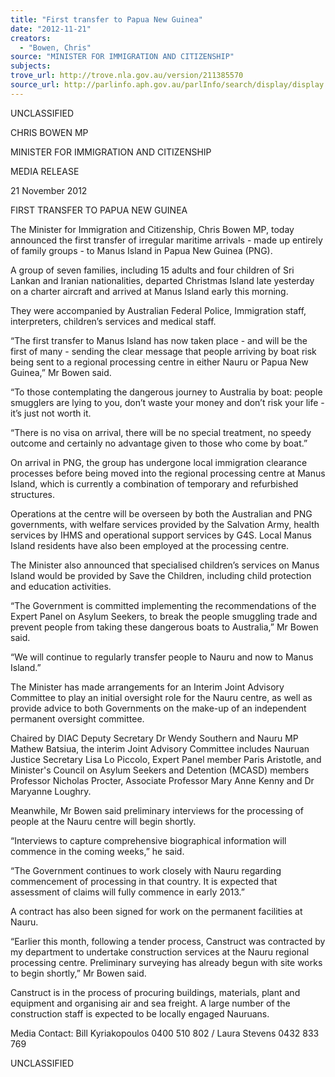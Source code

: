 ```yaml
---
title: "First transfer to Papua New Guinea"
date: "2012-11-21"
creators:
  - "Bowen, Chris"
source: "MINISTER FOR IMMIGRATION AND CITIZENSHIP"
subjects:
trove_url: http://trove.nla.gov.au/version/211385570
source_url: http://parlinfo.aph.gov.au/parlInfo/search/display/display.w3p;query=Id%3A%22media/pressrel/2060960%22
---
```


 

 UNCLASSIFIED 

 

 

 CHRIS BOWEN MP 

 MINISTER FOR IMMIGRATION AND CITIZENSHIP   

 MEDIA RELEASE 

 

 21 November 2012 

 

 FIRST TRANSFER TO PAPUA NEW GUINEA   

 The Minister for Immigration and Citizenship, Chris Bowen MP, today announced the  first transfer of irregular maritime arrivals - made up entirely of family groups - to  Manus Island in Papua New Guinea (PNG).   

 A group of seven families, including 15 adults and four children of Sri Lankan and  Iranian nationalities, departed Christmas Island late yesterday on a charter aircraft  and arrived at Manus Island early this morning.   

 They were accompanied by Australian Federal Police, Immigration staff, interpreters,  children’s services and medical staff.   

 “The first transfer to Manus Island has now taken place - and will be the first of  many - sending the clear message that people arriving by boat risk being sent to a  regional processing centre in either Nauru or Papua New Guinea,” Mr Bowen said.   

 “To those contemplating the dangerous journey to Australia by boat: people  smugglers are lying to you, don’t waste your money and don’t risk your life - it’s just  not worth it.   

 “There is no visa on arrival, there will be no special treatment, no speedy outcome  and certainly no advantage given to those who come by boat.”   

 On arrival in PNG, the group has undergone local immigration clearance processes  before being moved into the regional processing centre at Manus Island, which is  currently a combination of temporary and refurbished structures.   

 Operations at the centre will be overseen by both the Australian and PNG  governments, with welfare services provided by the Salvation Army, health services  by IHMS and operational support services by G4S. Local Manus Island residents have  also been employed at the processing centre.   

 The Minister also announced that specialised children’s services on Manus Island  would be provided by Save the Children, including child protection and education  activities.   

 “The Government is committed implementing the recommendations of the Expert  Panel on Asylum Seekers, to break the people smuggling trade and prevent people  from taking these dangerous boats to Australia,” Mr Bowen said.   

 “We will continue to regularly transfer people to Nauru and now to Manus Island.”   

 The Minister has made arrangements for an Interim Joint Advisory Committee to play  an initial oversight role for the Nauru centre, as well as provide advice to both  Governments on the make-up of an independent permanent oversight committee.   

 Chaired by DIAC Deputy Secretary Dr Wendy Southern and Nauru MP Mathew  Batsiua, the interim Joint Advisory Committee includes Nauruan Justice Secretary  Lisa Lo Piccolo, Expert Panel member Paris Aristotle, and Minister's Council on  Asylum Seekers and Detention (MCASD) members Professor Nicholas Procter,  Associate Professor Mary Anne Kenny and Dr Maryanne Loughry.   

 Meanwhile, Mr Bowen said preliminary interviews for the processing of people at the  Nauru centre will begin shortly.   

 “Interviews to capture comprehensive biographical information will commence in the  coming weeks,” he said.   

 “The Government continues to work closely with Nauru regarding commencement of  processing in that country. It is expected that assessment of claims will fully  commence in early 2013.”   

 A contract has also been signed for work on the permanent facilities at Nauru.  

 “Earlier this month, following a tender process, Canstruct was contracted by my  department to undertake construction services at the Nauru regional processing  centre. Preliminary surveying has already begun with site works to begin shortly,” Mr  Bowen said.   

 Canstruct is in the process of procuring buildings, materials, plant and equipment  and organising air and sea freight. A large number of the construction staff is  expected to be locally engaged Nauruans. 

 Media Contact: Bill Kyriakopoulos 0400 510 802 / Laura Stevens 0432 833 769   

 UNCLASSIFIED 

 

 

 

